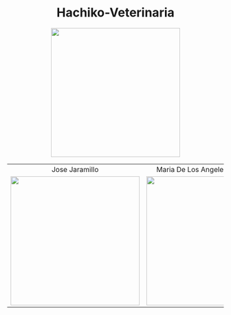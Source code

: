 <h1 align="center">
  Hachiko-Veterinaria
</h1>
<p align="center">
  <img src="https://github.com/user-attachments/assets/2ac909b7-701f-4394-9306-de2abbef523f" width="300">
</p>
<table align="center">
  <tr>
    <td align="center">Jose Jaramillo</td>
    <td align="center">Maria De Los Angeles De La Rosa</td>
  </tr>
  <tr>
    <td align="center">
      <img src="https://github.com/Intro-CompuMovil/JaveWheels/assets/107308404/6a07817b-70ac-42b7-9f43-2470070f8b10" width="300">
    </td>
        <td align="center">
      <img src="https://github.com/Intro-CompuMovil/JaveWheels/assets/107308404/ab422842-3718-4456-ab97-c28c14c75d4e" width="300">
    </td>
  </tr>

